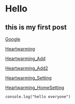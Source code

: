 # Hello
## this is my first post

[Google](https://google.com)

[Heartwarming](heartwarming://)

[Heartwarming_Add](heartwarming:///add/abc)

[Heartwarming_Add2](heartwarming:///add/abc/def)

[Heartwarming_Setting](heartwarming://setting)

[Heartwarming_HomeSetting](heartwarming://home/setting)
```
console.log("hello everyone")
```

